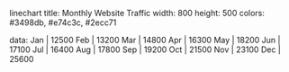 linechart
title: Monthly Website Traffic
width: 800
height: 500
colors: #3498db, #e74c3c, #2ecc71

data:
Jan | 12500
Feb | 13200
Mar | 14800
Apr | 16300
May | 18200
Jun | 17100
Jul | 16400
Aug | 17800
Sep | 19200
Oct | 21500
Nov | 23100
Dec | 25600